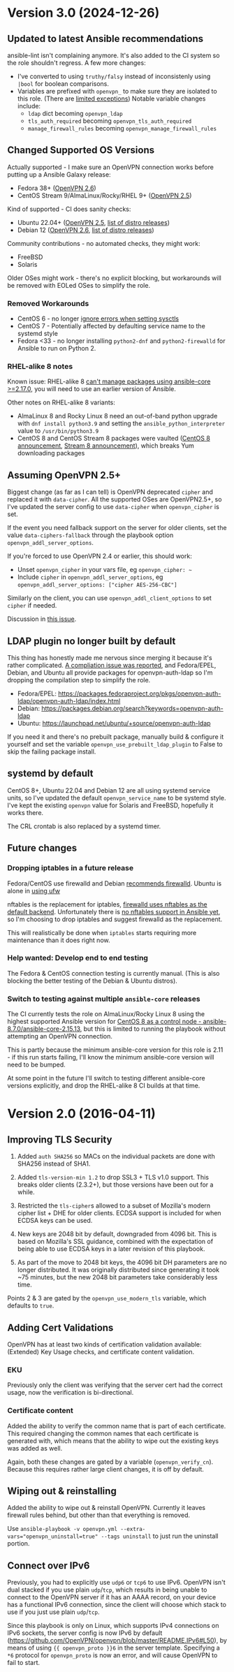 # Version 3.0 (2024-12-26)

## Updated to latest Ansible recommendations

ansible-lint isn't complaining anymore. It's also added to the CI system so the role shouldn't regress. A few more changes:

* I've converted to using `truthy/falsy` instead of inconsistenly using `|bool` for boolean comparisons.
* Variables are prefixed with `openvpn_` to make sure they are isolated to this role. (There are [limited exceptions](.ansible-lint.yml))
Notable variable changes include:
  * `ldap` dict becoming `openvpn_ldap`
  * `tls_auth_required` becoming `openvpn_tls_auth_required`
  * `manage_firewall_rules` becoming `openvpn_manage_firewall_rules`

## Changed Supported OS Versions

Actually supported - I make sure an OpenVPN connection works before putting up a Ansible Galaxy release:

* Fedora 38+ ([OpenVPN 2.6](https://packages.fedoraproject.org/pkgs/openvpn/openvpn/))
* CentOS Stream 9/AlmaLinux/Rocky/RHEL 9+ ([OpenVPN 2.5](https://packages.fedoraproject.org/pkgs/openvpn/openvpn/))

Kind of supported - CI does sanity checks:

* Ubuntu 22.04+ ([OpenVPN 2.5](https://launchpad.net/ubuntu/+source/openvpn), [list of distro releases](https://wiki.ubuntu.com/Releases))
* Debian 12 ([OpenVPN 2.6](https://packages.debian.org/search?keywords=openvpn), [list of distro releases](https://www.debian.org/releases/))

Community contributions - no automated checks, they might work:

* FreeBSD
* Solaris

Older OSes might work - there's no explicit blocking, but workarounds will be removed with EOLed OSes to simplify the role.

### Removed Workarounds

* CentOS 6 - no longer [ignore errors when setting sysctls](http://serverfault.com/questions/477718/sysctl-p-etc-sysctl-conf-returns-error)
* CentOS 7 - Potentially affected by defaulting service name to the systemd style
* Fedora <33 - no longer installing `python2-dnf` and `python2-firewalld` for Ansible to run on Python 2.

### RHEL-alike 8 notes

Known issue: RHEL-alike 8 [can't manage packages using ansible-core >=2.17.0](https://github.com/ansible/ansible/issues/82068#issuecomment-2123567229), you will need to use an earlier version of Ansible.

Other notes on RHEL-alike 8 variants:

* AlmaLinux 8 and Rocky Linux 8 need an out-of-band python upgrade with `dnf install python3.9` and setting the `ansible_python_interpreter` value to `/usr/bin/python3.9`
* CentOS 8 and CentOS Stream 8 packages were vaulted ([CentOS 8 announcement](https://www.centos.org/centos-linux-eol/), [Stream 8 announcement](https://blog.centos.org/2023/04/end-dates-are-coming-for-centos-stream-8-and-centos-linux-7/)), which breaks Yum downloading packages

## Assuming OpenVPN 2.5+

Biggest change (as far as I can tell) is OpenVPN deprecated `cipher` and replaced it with `data-cipher`. All the supported OSes are OpenVPN2.5+, so I've updated the server config to use `data-cipher` when `openvpn_cipher` is set.

If the event you need fallback support on the server for older clients, set the value `data-ciphers-fallback` through the playbook option `openvpn_addl_server_options`.

If you're forced to use OpenVPN 2.4 or earlier, this should work:

* Unset `openvpn_cipher` in your vars file, eg `openvpn_cipher: ~`
* Include `cipher` in `openvpn_addl_server_options`, eg `openvpn_addl_server_options: ["cipher AES-256-CBC"]`

Similarly on the client, you can use `openvpn_addl_client_options` to set `cipher` if needed.

Discussion in [this issue](https://github.com/kyl191/ansible-role-openvpn/issues/196).

## LDAP plugin no longer built by default

This thing has honestly made me nervous since merging it because it's rather complicated. [A compliation issue was reported](https://github.com/kyl191/ansible-role-openvpn/issues/174), and Fedora/EPEL, Debian, and Ubuntu all provide packages for openvpn-auth-ldap so I'm dropping the compilation step to simplify the role.

* Fedora/EPEL: <https://packages.fedoraproject.org/pkgs/openvpn-auth-ldap/openvpn-auth-ldap/index.html>
* Debian: <https://packages.debian.org/search?keywords=openvpn-auth-ldap>
* Ubuntu: <https://launchpad.net/ubuntu/+source/openvpn-auth-ldap>

If you need it and there's no prebuilt package, manually build & configure it yourself and set the variable `openvpn_use_prebuilt_ldap_plugin` to False to skip the failing package install.

## systemd by default

CentOS 8+, Ubuntu 22.04 and Debian 12 are all using systemd service units, so I've updated the default `openvpn_service_name` to be systemd style. I've kept the existing `openvpn` value for Solaris and FreeBSD, hopefully it works there.

The CRL crontab is also replaced by a systemd timer.

## Future changes

### Dropping iptables in a future release

Fedora/CentOS use firewalld and Debian [recommends firewalld](https://wiki.debian.org/nftables#Use_firewalld). Ubuntu is alone in [using ufw](https://documentation.ubuntu.com/server/how-to/security/firewalls/)

nftables is the replacement for iptables, [firewalld uses nftables as the default backend](https://firewalld.org/2018/07/nftables-backend). Unfortunately there is [no nftables support in Ansible yet](https://forum.ansible.com/t/is-there-an-official-or-defacto-nftables-module-or-collection/7023), so I'm choosing to drop iptables and suggest firewalld as the replacement.

This will realistically be done when `iptables` starts requiring more maintenance than it does right now.

### Help wanted: Develop end to end testing

The Fedora & CentOS connection testing is currently manual. (This is also blocking the better testing of the Debian & Ubuntu distros).

### Switch to testing against multiple `ansible-core` releases

The CI currently tests the role on AlmaLinux/Rocky Linux 8 using the highest supported Ansible version for [CentOS 8 as a control node - ansible-8.7.0/ansible-core-2.15.13](https://docs.ansible.com/ansible/latest/reference_appendices/release_and_maintenance.html#ansible-core-support-matrix), but this is limited to running the playbook without attempting an OpenVPN connection.

This is partly because the minimum ansible-core version for this role is 2.11 - if this run starts failing, I'll know the minimum ansible-core version will need to be bumped.

At some point in the future I'll switch to testing different ansible-core versions explicitly, and drop the RHEL-alike 8 CI builds at that time.

# Version 2.0 (2016-04-11)

## Improving TLS Security

1. Added `auth SHA256` so MACs on the individual packets are done with SHA256 instead of SHA1.

2. Added `tls-version-min 1.2` to drop SSL3 + TLS v1.0 support. This breaks older clients (2.3.2+), but those versions have been out for a while.

3. Restricted the `tls-cipher`s allowed to a subset of Mozilla's modern cipher list + DHE for older clients. ECDSA support is included for when ECDSA keys can be used.

4. New keys are 2048 bit by default, downgraded from 4096 bit. This is based on Mozilla's SSL guidance, combined with the expectation of being able to use ECDSA keys in a later revision of this playbook.

5. As part of the move to 2048 bit keys, the 4096 bit DH parameters are no longer distributed. It was originally distributed since generating it took ~75 minutes, but the new 2048 bit parameters take considerably less time.

Points 2 & 3 are gated by the `openvpn_use_modern_tls` variable, which defaults to `true`.

## Adding Cert Validations

OpenVPN has at least two kinds of certification validation available: (Extended) Key Usage checks, and certificate content validation.

### EKU

Previously only the client was verifying that the server cert had the correct usage, now the verification is bi-directional.

### Certificate content

Added the ability to verify the common name that is part of each certificate. This required changing the common names that each certificate is generated with, which means that the ability to wipe out the existing keys was added as well.

Again, both these changes are gated by a variable (`openvpn_verify_cn`). Because this requires rather large client changes, it is off by default.

## Wiping out & reinstalling

Added the ability to wipe out & reinstall OpenVPN. Currently it leaves firewall rules behind, but other than that everything is removed.

Use `ansible-playbook -v openvpn.yml --extra-vars="openvpn_uninstall=true" --tags uninstall` to just run the uninstall portion.

## Connect over IPv6

Previously, you had to explicitly use `udp6` or `tcp6` to use IPv6. OpenVPN isn't dual stacked if you use plain `udp`/`tcp`, which results in being unable to connect to the OpenVPN server if it has an AAAA record, on your device has a functional IPv6 connection, since the client will choose which stack to use if you just use plain `udp`/`tcp`.

Since this playbook is only on Linux, which supports IPv4 connections on IPv6 sockets, the server config is now IPv6 by default (<https://github.com/OpenVPN/openvpn/blob/master/README.IPv6#L50>), by means of using `{{ openvpn_proto }}6` in the server template. Specifying a `*6` protocol for `openvpn_proto` is now an error, and will cause OpenVPN to fail to start.
